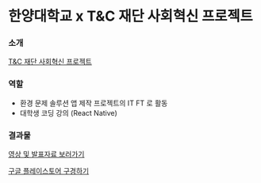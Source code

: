 # 한양대학교 x T&C 재단 사회혁신 프로젝트

### 소개
[T&C 재단 사회혁신 프로젝트](https://tncfoundation.org/45)

### 역할
- 환경 문제 솔루션 앱 제작 프로젝트의 IT FT 로 활동
- 대학생 코딩 강의 (React Native)

### 결과물

[영상 및 발표자료 보러가기](https://s3.us-west-2.amazonaws.com/secure.notion-static.com/0a1b1d87-1b21-45b1-a0c1-815e6be04153/SIP%EC%B5%9C%EC%A2%85%EB%B0%9C%ED%91%9C_earth%ED%8C%80.pdf?X-Amz-Algorithm=AWS4-HMAC-SHA256&X-Amz-Content-Sha256=UNSIGNED-PAYLOAD&X-Amz-Credential=AKIAT73L2G45EIPT3X45%2F20220329%2Fus-west-2%2Fs3%2Faws4_request&X-Amz-Date=20220329T054241Z&X-Amz-Expires=86400&X-Amz-Signature=57de6e00aaa823e9e26c42c584ca7af0845031a3cf22dd6726617c2246864652&X-Amz-SignedHeaders=host&response-content-disposition=filename%20%3D%22%255BSIP%255D%25EC%25B5%259C%25EC%25A2%2585%25EB%25B0%259C%25ED%2591%259C_earth%25ED%258C%2580.pdf%22&x-id=GetObject)

[구글 플레이스토어 구경하기](https://play.google.com/store/apps/details?id=earth.first)
